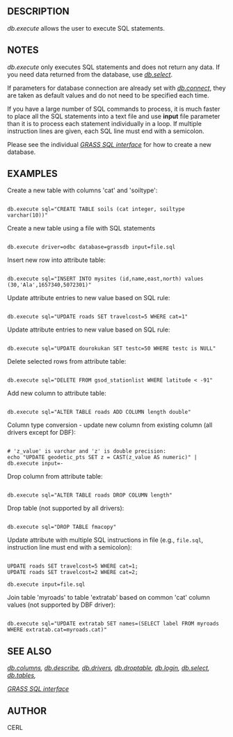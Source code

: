 
## DESCRIPTION

*db.execute* allows the user to execute SQL statements.

## NOTES

*db.execute* only executes SQL statements and does not return
any data. If you need data returned from the database, use
*[db.select](db.select.html)*.

If parameters for database connection are already set with
*[db.connect](db.connect.html)*, they are taken as default
values and do not need to be specified each time.

If you have a large number of SQL commands to process, it is much
faster to place all the SQL statements into a text file and
use **input** file parameter than it is to process each statement
individually in a loop. If multiple instruction lines are given, each
SQL line must end with a semicolon.

Please see the individual *[GRASS SQL interface](sql.html)*
for how to create a new database.

## EXAMPLES

Create a new table with columns 'cat' and 'soiltype':

```

db.execute sql="CREATE TABLE soils (cat integer, soiltype varchar(10))"

```

Create a new table using a file with SQL statements

```

db.execute driver=odbc database=grassdb input=file.sql

```

Insert new row into attribute table:

```

db.execute sql="INSERT INTO mysites (id,name,east,north) values (30,'Ala',1657340,5072301)"

```

Update attribute entries to new value based on SQL rule:

```

db.execute sql="UPDATE roads SET travelcost=5 WHERE cat=1"

```

Update attribute entries to new value based on SQL rule:

```

db.execute sql="UPDATE dourokukan SET testc=50 WHERE testc is NULL"

```

Delete selected rows from attribute table:

```

db.execute sql="DELETE FROM gsod_stationlist WHERE latitude < -91"

```

Add new column to attribute table:

```

db.execute sql="ALTER TABLE roads ADD COLUMN length double"

```

Column type conversion - update new column from existing column (all
drivers except for DBF):

```

# 'z_value' is varchar and 'z' is double precision:
echo "UPDATE geodetic_pts SET z = CAST(z_value AS numeric)" | db.execute input=-

```

Drop column from attribute table:

```

db.execute sql="ALTER TABLE roads DROP COLUMN length"

```

Drop table (not supported by all drivers):

```

db.execute sql="DROP TABLE fmacopy"

```

Update attribute with multiple SQL instructions in file
(e.g., `file.sql`, instruction line must end with a semicolon):

```

UPDATE roads SET travelcost=5 WHERE cat=1;
UPDATE roads SET travelcost=2 WHERE cat=2;

db.execute input=file.sql

```

Join table 'myroads' to table 'extratab' based on common 'cat' column
values (not supported by DBF driver):

```

db.execute sql="UPDATE extratab SET names=(SELECT label FROM myroads WHERE extratab.cat=myroads.cat)"

```

## SEE ALSO

*[db.columns](db.columns.html),
[db.describe](db.describe.html),
[db.drivers](db.drivers.html),
[db.droptable](db.droptable.html),
[db.login](db.login.html),
[db.select](db.select.html),
[db.tables](db.tables.html),*

*[GRASS SQL interface](sql.html)*

## AUTHOR

CERL

